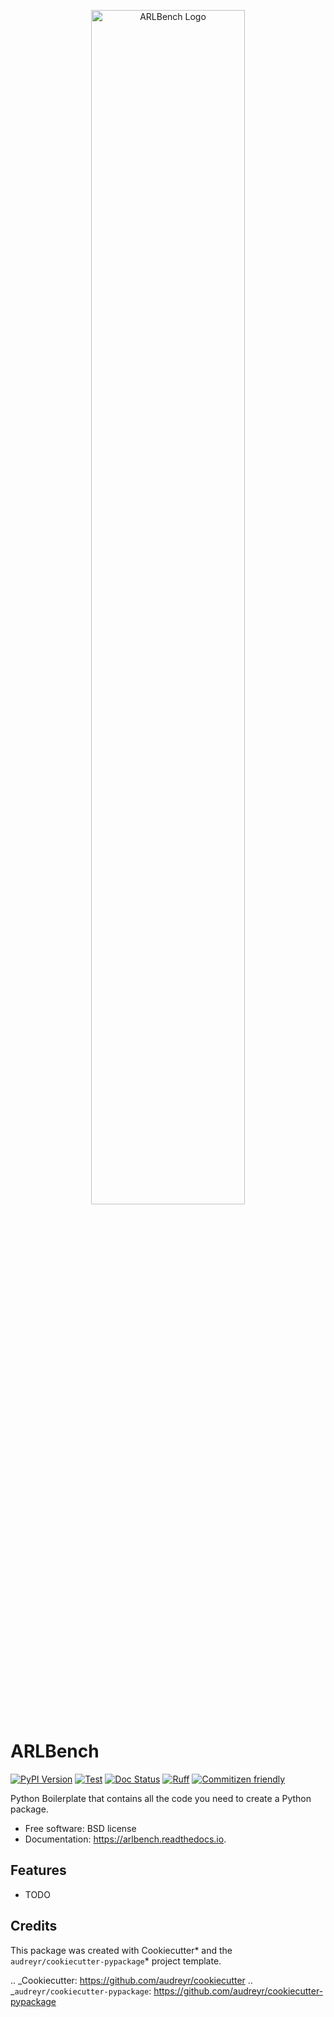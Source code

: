 <p align="center">
    <a href="./docs/img/logo.png2">
        <img src="./docs/imgs/logo2.png" alt="ARLBench Logo" width="70%"/>
    </a>
</p>

# ARLBench

[![PyPI Version](https://img.shields.io/pypi/v/arlbench.svg)](https://pypi.python.org/pypi/arlbench)
[![Test](https://github.com/automl/arlbench/actions/workflows/pytest.yaml/badge.svg)](https://github.com/automl/arlbench/actions/workflows/pytest.yaml)
[![Doc Status](https://github.com/automl/arlbench/actions/workflows/docs.yaml/badge.svg)](https://github.com/automl/arlbench/actions/workflows/docs.yaml)
[![Ruff](https://img.shields.io/endpoint?url=https://raw.githubusercontent.com/astral-sh/ruff/main/assets/badge/v2.json)](https://github.com/astral-sh/ruff)
[![Commitizen friendly](https://img.shields.io/badge/commitizen-friendly-brightgreen.svg)](http://commitizen.github.io/cz-cli/)

Python Boilerplate that contains all the code you need to create a Python package.

- Free software: BSD license
- Documentation: https://arlbench.readthedocs.io.

## Features

- TODO

## Credits

This package was created with Cookiecutter* and the `audreyr/cookiecutter-pypackage`* project template.

.. _Cookiecutter: https://github.com/audreyr/cookiecutter
.. _`audreyr/cookiecutter-pypackage`: https://github.com/audreyr/cookiecutter-pypackage
